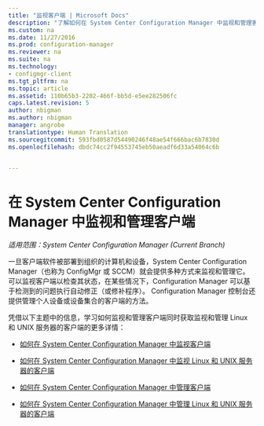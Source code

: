 ```yaml
---
title: "监视客户端 | Microsoft Docs"
description: "了解如何在 System Center Configuration Manager 中监视和管理客户端。"
ms.custom: na
ms.date: 11/27/2016
ms.prod: configuration-manager
ms.reviewer: na
ms.suite: na
ms.technology:
- configmgr-client
ms.tgt_pltfrm: na
ms.topic: article
ms.assetid: 110b65b3-2202-466f-bb5d-e5ee282506fc
caps.latest.revision: 5
author: nbigman
ms.author: nbigman
manager: angrobe
translationtype: Human Translation
ms.sourcegitcommit: 593fbd0587d54490246f48ae54f666bac6b7830d
ms.openlocfilehash: dbdc74cc2f94553745eb50aeadf6d33a54064c6b


---
```

# <a name="monitor-and-manage-clients-in-system-center-configuration-manager"></a>在 System Center Configuration Manager 中监视和管理客户端

*适用范围：System Center Configuration Manager (Current Branch)*

一旦客户端软件被部署到组织的计算机和设备，System Center Configuration Manager（也称为 ConfigMgr 或 SCCM）就会提供多种方式来监视和管理它。  可以监视客户端以检查其状态，在某些情况下，Configuration Manager 可以基于检测到的问题执行自动修正（或修补程序）。 Configuration Manager 控制台还提供管理个人设备或设备集合的客户端的方法。  

 凭借以下主题中的信息，学习如何监视和管理客户端同时获取监视和管理 Linux 和 UNIX 服务器的客户端的更多详情：  

-   [如何在 System Center Configuration Manager 中监视客户端](../../../core/clients/manage/monitor-clients.md)  

-   [如何在 System Center Configuration Manager 中监视 Linux 和 UNIX 服务器的客户端](../../../core/clients/manage/monitor-clients-for-linux-and-unix-servers.md)  

-   [如何在 System Center Configuration Manager 中管理客户端](../../../core/clients/manage/manage-clients.md)  

-   [如何在 System Center Configuration Manager 中管理 Linux 和 UNIX 服务器的客户端](../../../core/clients/manage/manage-clients-for-linux-and-unix-servers.md)  



<!--HONumber=Dec16_HO3-->


